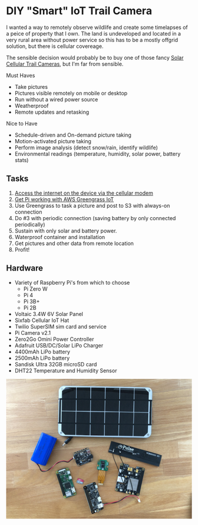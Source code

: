 # DIY "Smart" IoT Trail Camera

I wanted a way to remotely observe wildlife and create some timelapses of a peice of property that I own.  The land is undeveloped and located in a very rural area without power service so this has to be a mostly offgrid solution, but there is cellular covereage.

The sensible decision would probably be to buy one of those fancy [Solar Cellular Trail Cameras](https://www.amazon.com/SPYPOINT-LINK-S-Solar-Camera-Verizon/dp/B06XP4FCDP/ref=sr_1_6?crid=3AI1LA3XXD84O&dchild=1&qid=1601837926&sprefix=solar+cellu%2Caps%2C200&sr=8-6), but I'm far from sensible.

Must Haves
- Take pictures 
- Pictures visible remotely on mobile or desktop
- Run without a wired power source
- Weatherproof
- Remote updates and retasking

Nice to Have
- Schedule-driven and On-demand picture taking
- Motion-activated picture taking
- Perform image analysis (detect snow/rain, identify wildlife)
- Environmental readings (temperature, humidity, solar power, battery stats)

## Tasks
1. [Access the internet on the device via the cellular modem](./Task1/Task1.md)
2. [Get Pi working with AWS Greengrass IoT](./Task2/Task2.md)
3. Use Greengrass to task a picture and post to S3 with always-on connection
4. Do #3 with periodic connection (saving battery by only connected periodically)
5. Sustain with only solar and battery power.
6. Waterproof container and installation
7. Get pictures and other data from remote location
8. Profit!

## Hardware
- Variety of Raspberry Pi's from which to choose
    - Pi Zero W
    - Pi 4
    - Pi 3B+
    - Pi 2B
- Voltaic 3.4W 6V Solar Panel
- Sixfab Cellular IoT Hat
- Twilio SuperSIM sim card and service
- Pi Camera v2.1
- Zero2Go Omini Power Controller
- Adafruit USB/DC/Solar LiPo Charger
- 4400mAh LiPo battery
- 2500mAh LiPo battery
- Sandisk Ultra 32GB microSD card
- DHT22 Temperature and Humidity Sensor

![Hardware](./img/IMG_0219.jpg)

